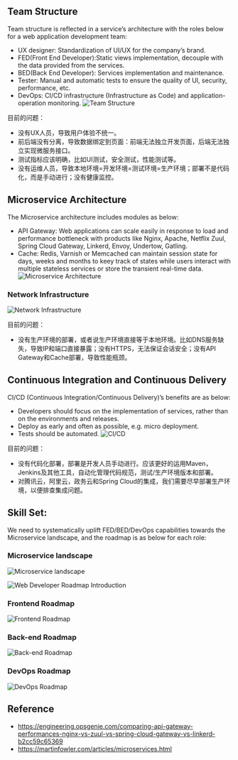 ## Team Structure
Team structure is reflected in a service’s architecture with the roles below for a web application development team: 
* UX designer: Standardization of UI/UX for the company’s brand.
* FED(Front End Developer):Static views implementation, decouple with the data provided from the services. 
* BED(Back End Developer): Services implementation and maintenance.
* Tester: Manual and automatic tests to ensure the quality of UI, security, performance, etc. 
* DevOps: CI/CD infrastructure (Infrastructure as Code) and application-operation monitoring.
![Team Structure](./images/team-structure.png)

目前的问题：
* 没有UX人员，导致用户体验不统一。
* 前后端没有分离，导致数据绑定到页面：前端无法独立开发页面，后端无法独立实现微服务接口。
* 测试指标应该明确，比如UI测试，安全测试，性能测试等。
* 没有运维人员，导致本地环境=开发环境=测试环境=生产环境；部署不是代码化，而是手动进行；没有健康监控。

## Microservice Architecture
The Microservice architecture includes modules as below:
* API Gateway: Web applications can scale easily in response to load and performance bottleneck with products like Nginx, Apache, Netflix Zuul, Spring Cloud Gateway, Linkerd, Envoy, Undertow, Gatling.
* Cache: Redis, Varnish or Memcached can maintain session state for days, weeks and months to keey track of states while users interact with multiple stateless services or store the transient real-time data. 
![Microservice Architecture](./images/Microservice_Architecture.png)

### Network Infrastructure 
![Network Infrastructure](./images/network-infrastructure.jpg)

目前的问题：
* 没有生产环境的部署，或者说生产环境直接等于本地环境。比如DNS服务缺失，导致IP和端口直接暴露；没有HTTPS，无法保证会话安全；没有API Gateway和Cache部署，导致性能瓶颈。

## Continuous Integration and Continuous Delivery
CI/CD (Continuous Integration/Continuous Delivery)’s benefits are as below:
* Developers should focus on the implementation of services, rather than on the environments and releases.
* Deploy as early and often as possible, e.g. micro deployment.
* Tests should be automated.
![CI/CD](./images/continuous-delivery.png)

目前的问题：
* 没有代码化部署，部署是开发人员手动进行。应该更好的运用Maven，Jenkins及其他工具，自动化管理代码规范，测试/生产环境版本和部署。
* 对腾讯云，阿里云，政务云和Spring Cloud的集成，我们需要尽早部署生产环境，以便排查集成问题。

## Skill Set:
We need to systematically uplift FED/BED/DevOps capabilities towards the Microservice landscape, and the roadmap is as below for each role:

### Microservice landscape
![Microservice landscape](./images/PatternsRelatedToMicroservices.jpg)

![Web Developer Roadmap Introduction](./images/intro.png)

### Frontend Roadmap
![Frontend Roadmap](./images/frontend.png)

### Back-end Roadmap
![Back-end Roadmap](./images/backend.png)

### DevOps Roadmap
![DevOps Roadmap](./images/devops.png)

## Reference
* https://engineering.opsgenie.com/comparing-api-gateway-performances-nginx-vs-zuul-vs-spring-cloud-gateway-vs-linkerd-b2cc59c65369
* https://martinfowler.com/articles/microservices.html
